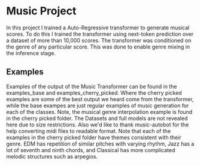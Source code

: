 # Music Project
In this project I trained a Auto-Regressive transformer to generate musical scores. To do this I trained the transformer using next-token prediction over a dataset of more than 10,000 scores. The transformer was conditioned on the genre of any particular score. This was done to enable genre mixing in the inference stage.
## Examples
Examples of the output of the Music Transformer can be found in the examples_base and examples_cherry_picked. Where the cherry picked examples are some of the best output we heard come from the transformer, while the base exampes are just regular examples of music generation for each of the classes. Note, the musical genre interpolation example is found in the cherry picked folder. The Datasets and full models are not revealed here due to size restrictions. Also we'd like to thank music-autobot for the help converting midi files to readable format.
Note that each of the examples in the cherry picked folder have themes consistent with their genre. EDM has repetition of similar pitches with varying rhythm, Jazz has a lot of seventh and ninth chords, and Classical has more complicated melodic structures such as arpegios.
